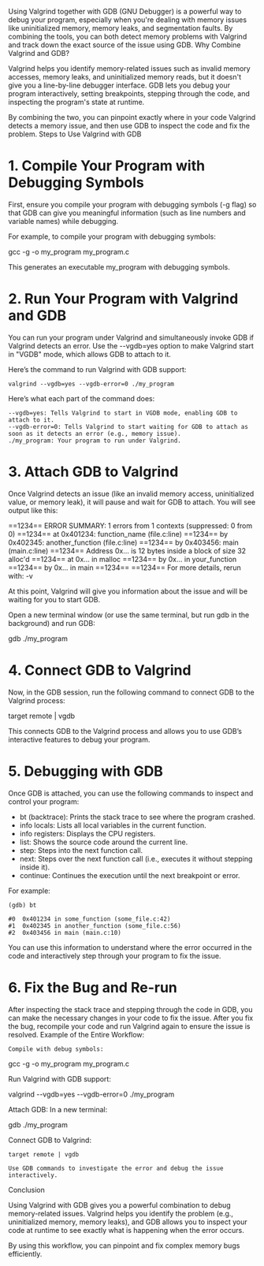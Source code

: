 Using Valgrind together with GDB (GNU Debugger) is a powerful way to debug your program, especially when you're dealing with memory issues like uninitialized memory, memory leaks, and segmentation faults. By combining the tools, you can both detect memory problems with Valgrind and track down the exact source of the issue using GDB.
Why Combine Valgrind and GDB?

Valgrind helps you identify memory-related issues such as invalid memory accesses, memory leaks, and uninitialized memory reads, but it doesn't give you a line-by-line debugger interface.
GDB lets you debug your program interactively, setting breakpoints, stepping through the code, and inspecting the program's state at runtime.

By combining the two, you can pinpoint exactly where in your code Valgrind detects a memory issue, and then use GDB to inspect the code and fix the problem.
Steps to Use Valgrind with GDB
# 1. Compile Your Program with Debugging Symbols

First, ensure you compile your program with debugging symbols (-g flag) so that GDB can give you meaningful information (such as line numbers and variable names) while debugging.

For example, to compile your program with debugging symbols:

gcc -g -o my_program my_program.c

This generates an executable my_program with debugging symbols.
# 2. Run Your Program with Valgrind and GDB

You can run your program under Valgrind and simultaneously invoke GDB if Valgrind detects an error. Use the --vgdb=yes option to make Valgrind start in "VGDB" mode, which allows GDB to attach to it.

Here’s the command to run Valgrind with GDB support:

    valgrind --vgdb=yes --vgdb-error=0 ./my_program

Here’s what each part of the command does:

    --vgdb=yes: Tells Valgrind to start in VGDB mode, enabling GDB to attach to it.
    --vgdb-error=0: Tells Valgrind to start waiting for GDB to attach as soon as it detects an error (e.g., memory issue).
    ./my_program: Your program to run under Valgrind.

# 3. Attach GDB to Valgrind

Once Valgrind detects an issue (like an invalid memory access, uninitialized value, or memory leak), it will pause and wait for GDB to attach. You will see output like this:

==1234== ERROR SUMMARY: 1 errors from 1 contexts (suppressed: 0 from 0)
==1234==    at 0x401234: function_name (file.c:line)
==1234==    by 0x402345: another_function (file.c:line)
==1234==    by 0x403456: main (main.c:line)
==1234==    Address 0x... is 12 bytes inside a block of size 32 alloc'd
==1234==    at 0x... in malloc
==1234==    by 0x... in your_function
==1234==    by 0x... in main
==1234==
==1234== For more details, rerun with: -v

At this point, Valgrind will give you information about the issue and will be waiting for you to start GDB.

Open a new terminal window (or use the same terminal, but run gdb in the background) and run GDB:

gdb ./my_program

# 4. Connect GDB to Valgrind

Now, in the GDB session, run the following command to connect GDB to the Valgrind process:

target remote | vgdb

This connects GDB to the Valgrind process and allows you to use GDB’s interactive features to debug your program.
# 5. Debugging with GDB

Once GDB is attached, you can use the following commands to inspect and control your program:

   - bt (backtrace): Prints the stack trace to see where the program crashed.
   - info locals: Lists all local variables in the current function.
   - info registers: Displays the CPU registers.
   - list: Shows the source code around the current line.
   - step: Steps into the next function call.
   - next: Steps over the next function call (i.e., executes it without stepping inside it).
   - continue: Continues the execution until the next breakpoint or error.

For example:

    (gdb) bt

    #0  0x401234 in some_function (some_file.c:42)
    #1  0x402345 in another_function (some_file.c:56)
    #2  0x403456 in main (main.c:10)

You can use this information to understand where the error occurred in the code and interactively step through your program to fix the issue.
# 6. Fix the Bug and Re-run

After inspecting the stack trace and stepping through the code in GDB, you can make the necessary changes in your code to fix the issue. After you fix the bug, recompile your code and run Valgrind again to ensure the issue is resolved.
Example of the Entire Workflow:

    Compile with debug symbols:

gcc -g -o my_program my_program.c

Run Valgrind with GDB support:

valgrind --vgdb=yes --vgdb-error=0 ./my_program

Attach GDB: In a new terminal:

gdb ./my_program

Connect GDB to Valgrind:

    target remote | vgdb

    Use GDB commands to investigate the error and debug the issue interactively.

Conclusion

Using Valgrind with GDB gives you a powerful combination to debug memory-related issues. Valgrind helps you identify the problem (e.g., uninitialized memory, memory leaks), and GDB allows you to inspect your code at runtime to see exactly what is happening when the error occurs.

By using this workflow, you can pinpoint and fix complex memory bugs efficiently.
